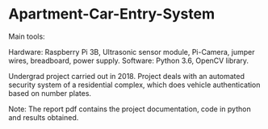 # Apartment-Car-Entry-System

Main tools: 

Hardware: Raspberry Pi 3B, Ultrasonic sensor module, Pi-Camera, jumper wires, breadboard, power supply. 
Software: Python 3.6, OpenCV library. 

Undergrad project carried out in 2018. Project deals with an automated security system of a residential complex, which does vehicle authentication based on number plates. 

Note: The report pdf contains the project documentation, code in python and results obtained. 
